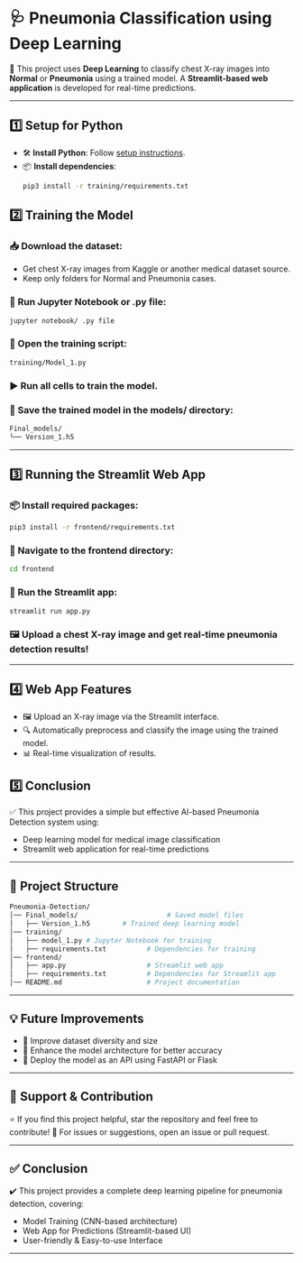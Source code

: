 # 🩺 Pneumonia Classification using Deep Learning

🚀 This project uses **Deep Learning** to classify chest X-ray images into **Normal** or **Pneumonia** using a trained model. A **Streamlit-based web application** is developed for real-time predictions.

---

## **1️⃣ Setup for Python**
- 🛠 **Install Python**: Follow [setup instructions](https://www.python.org/downloads/).
- 📦 **Install dependencies**:
  ```bash
  pip3 install -r training/requirements.txt


## 2️⃣ Training the Model

### 📥 Download the dataset:
- Get chest X-ray images from Kaggle or another medical dataset source.
- Keep only folders for Normal and Pneumonia cases.

### 🚀 Run Jupyter Notebook or .py file:
```bash
jupyter notebook/ .py file
```

### 📂 Open the training script:
```bash
training/Model_1.py
```

### ▶️ Run all cells to train the model.

### 💾 Save the trained model in the models/ directory:
```bash
Final_models/
└── Version_1.h5
```

---

## 3️⃣ Running the Streamlit Web App

### 📦 Install required packages:
```bash
pip3 install -r frontend/requirements.txt
```

### 📂 Navigate to the frontend directory:
```bash
cd frontend
```

### 🚀 Run the Streamlit app:
```bash
streamlit run app.py
```

### 🖼 Upload a chest X-ray image and get real-time pneumonia detection results!

---

## 4️⃣ Web App Features
- 🖼 Upload an X-ray image via the Streamlit interface.
- 🔍 Automatically preprocess and classify the image using the trained model.
- 📊 Real-time visualization of results.

## 5️⃣ Conclusion
✅ This project provides a simple but effective AI-based Pneumonia Detection system using:
- Deep learning model for medical image classification
- Streamlit web application for real-time predictions

---

## 📌 Project Structure
```bash
Pneumonia-Detection/
│── Final_models/                      # Saved model files
│   ├── Version_1.h5        # Trained deep learning model
│── training/
│   ├── model_1.py # Jupyter Notebook for training
│   ├── requirements.txt          # Dependencies for training
│── frontend/
│   ├── app.py                    # Streamlit web app
│   ├── requirements.txt          # Dependencies for Streamlit app
│── README.md                     # Project documentation
```

---

## 💡 Future Improvements
- 🔹 Improve dataset diversity and size
- 🔹 Enhance the model architecture for better accuracy
- 🔹 Deploy the model as an API using FastAPI or Flask

---

## 🌟 Support & Contribution
⭐ If you find this project helpful, star the repository and feel free to contribute!
🔧 For issues or suggestions, open an issue or pull request.

---

## ✅ Conclusion
✔️ This project provides a complete deep learning pipeline for pneumonia detection, covering:
- Model Training (CNN-based architecture)
- Web App for Predictions (Streamlit-based UI)
- User-friendly & Easy-to-use Interface

---


